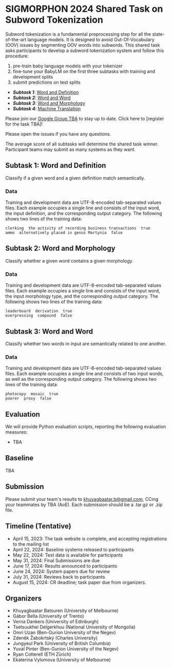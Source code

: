 # SIGMORPHON 2024 Shared Task on Subword Tokenization

Subword tokenization is a fundamental preprocessing step for all the state-of-the-art language models. It is designed to avoid Out-Of-Vocabulary (OOV) issues by segmenting OOV words into subwords. This shared task asks participants to develop a subword tokenization system and follow this procedure: 

1.  pre-train baby language models with your tokenizer
2.  fine-tune your BabyLM on the first three subtasks with training and development splits
3.  submit predictions on test splits

+ ***Subtask 1***: [Word and Definition](https://github.com/sigmorphon/2024TokenST#)
+ ***Subtask 2***: [Word and Word](https://github.com/sigmorphon/2024TokenST#)
+ ***Subtask 3***: [Word and Morphology](https://github.com/sigmorphon/2024TokenST#)
+ ***Subtask 4***: [Machine Translation](https://github.com/sigmorphon/2024TokenST#)

Please join our [Google Group TBA](https://groups.google.com/forum/#!forum/sigmorphon-subword-tokenization/join) to stay up to date.
Click here to [register for the task TBA]!

Please open the issues if you have any questions.

The average score of all subtasks will determine the shared task winner. Participant teams may submit as many systems as they want.

## Subtask 1: Word and Definition
Classify if a given word and a given definition match semantically.

### Data
Training and development data are UTF-8-encoded tab-separated values files. Each example occupies a single line and consists of the input word, the input definition, and the corresponding output category. The following shows two lines of the training data:
    
    clerking  the activity of recording business transactions  true
    ammo  alternatively placed in genus Martynia  false

## Subtask 2: Word and Morphology
Classify whether a given word contains a given morphology.

### Data
Training and development data are UTF-8-encoded tab-separated values files. Each example occupies a single line and consists of the input word, the input morphology type, and the corresponding output category. The following shows two lines of the training data:
    
    leaderboard  derivation  true
    overpressing  compound  false

## Subtask 3: Word and Word
Classify whether two words in input are semantically related to one another.

### Data
Training and development data are UTF-8-encoded tab-separated values files. Each example occupies a single line and consists of two input words, as well as the corresponding output category. The following shows two lines of the training data:
    
    photocopy  mosaic  true
    poorer  proxy  false


## Evaluation

We will provide Python evaluation scripts, reporting the following evaluation measures:

- TBA

## Baseline

TBA

## Submission

Please submit your team's results to khuyagbaatar.b@gmail.com, CCing your teammates by TBA (AoE). Each submission should be a .tar.gz or .zip file.

## Timeline (Tentative)

- April 15, 2023: The task website is complete, and accepting registrations to the mailing list
- April 22, 2024: Baseline systems released to participants
- May 22, 2024: Test data is available for participants
- May 31, 2024: Final Submissions are due
- June 17, 2024: Results announced to participants
- June 24, 2024: System papers due for review
- July 31, 2024: Reviews back to participants
- August 15, 2024: CR deadline; task paper due from organizers.

## Organizers

- Khuyagbaatar Batsuren (University of Melbourne)
- Gábor Bella (University of Trento)
- Verna Dankers (University of Edinburgh)
- Tsetsuukhei Delgerkhuu (National University of Mongolia)
- Omri Uzan (Ben-Gurion University of the Negev)
- Zdeněk Žabokrtský (Charles University)
- Jungyeul Park (University of British Columbia)
- Yuval Pinter (Ben-Gurion University of the Negev)
- Ryan Cotterell (ETH Zürich)
- Ekaterina Vylomova (University of Melbourne)
